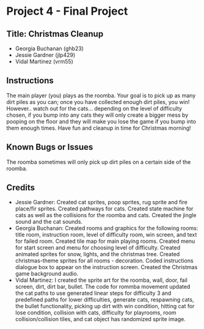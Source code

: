 # Project 4 - Final Project
## Title: Christmas Cleanup
* Georgia Buchanan (ghb23)
* Jessie Gardner (jlp429)
* Vidal Martinez (vrm55)
## Instructions
The main player (you) plays as the roomba. Your goal is to pick up as many dirt piles as you can; once you have collected enough dirt piles, you win! However.. watch out for the cats... depending on the level of difficulty chosen, if you bump into any cats they will only create a bigger mess by pooping on the floor and they will make you lose the game if you bump into them enough times. Have fun and cleanup in time for Christmas morning!
## Known	Bugs	or	Issues
The roomba sometimes will only pick up dirt piles on a certain side of the roomba.
## Credits
*	Jessie Gardner:	Created cat sprites, poop sprites, rug sprite and fire place/fir sprites.
Created pathways for cats.
Created state machine for cats as well as the collisions for the roomba and cats.
Created the jingle sound and the cat sounds.
*	Georgia Buchanan:	Created rooms and graphics for the following rooms: title room, instruction room, level of difficulty room, win screen, and text for failed room. Created tile map for main playing rooms. Created menu for start screen and menu for choosing level of difficulty. Created animated sprites for snow, lights, and the christmas tree. Created christmas-theme sprites for all rooms - decoration. Coded instructions dialogue box to appear on the instruction screen. Created the Christmas game background audio.
*	Vidal Martinez:	 I created the sprite art for the roomba, wall, door, fail screen, dirt, dirt bar, bullet. The code for rommba movement updated the cat paths to use generated linear steps for difficulty 3 and predefined paths for lower difficulties, generate cats, respawning cats, the bullet functionality, picking up dirt with win condition, hitting cat for lose condition, collision with cats, difficulty for playrooms, room collision/collision tiles, and cat object has randomized sprite image.
